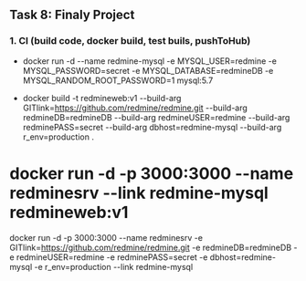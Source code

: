 ## Task 8: Finaly Project
### 1. CI (build code, docker build, test buils, pushToHub)
- docker run -d --name redmine-mysql -e MYSQL_USER=redmine -e MYSQL_PASSWORD=secret -e MYSQL_DATABASE=redmineDB -e MYSQL_RANDOM_ROOT_PASSWORD=1 mysql:5.7

- docker build -t redmineweb:v1 --build-arg GITlink=https://github.com/redmine/redmine.git --build-arg redmineDB=redmineDB --build-arg redmineUSER=redmine --build-arg redminePASS=secret --build-arg dbhost=redmine-mysql --build-arg r_env=production .


# docker run -d -p 3000:3000 --name redminesrv --link redmine-mysql redmineweb:v1

docker run -d -p 3000:3000 --name redminesrv -e GITlink=https://github.com/redmine/redmine.git -e redmineDB=redmineDB -e redmineUSER=redmine -e redminePASS=secret -e dbhost=redmine-mysql -e r_env=production --link redmine-mysql


